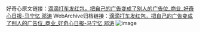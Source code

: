 好奇心原文链接：[滴滴打车发红包，把自己的广告变成了别人的广告位_商业_好奇心日报-马宁忆 邓涛](https://www.qdaily.com/articles/9271.html)
WebArchive归档链接：[滴滴打车发红包，把自己的广告变成了别人的广告位_商业_好奇心日报-马宁忆 邓涛](http://web.archive.org/web/20180919131636/http://www.qdaily.com:80/articles/9271.html)
![image](http://ww3.sinaimg.cn/large/007d5XDpgy1g3vextxkrij30u020bts4)